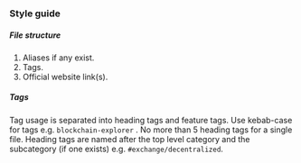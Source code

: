 ### Style guide
##### File structure
1. Aliases if any exist.
2. Tags.
3. Official website link(s).
##### Tags
Tag usage is separated into heading tags and feature tags.
Use kebab-case for tags e.g. `blockchain-explorer` .
No more than 5 heading tags for a single file. 
Heading tags are named after the top level category and the subcategory (if one exists) e.g. `#exchange/decentralized`.